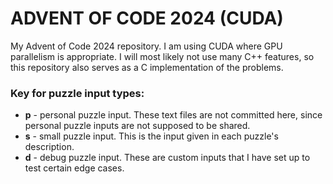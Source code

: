 # ADVENT OF CODE 2024 (CUDA)

My Advent of Code 2024 repository. I am using CUDA where GPU parallelism is appropriate. I will most likely not use many C++ features, so this repository also serves as a C implementation of the problems.

### Key for puzzle input types:
- **p** - personal puzzle input. These text files are not committed here, since personal puzzle inputs are not supposed to be shared.
- **s** - small puzzle input. This is the input given in each puzzle's description.
- **d** - debug puzzle input. These are custom inputs that I have set up to test certain edge cases.